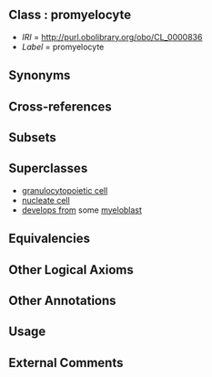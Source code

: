 
## Class : promyelocyte

 * *IRI* = http://purl.obolibrary.org/obo/CL_0000836
 * *Label* = promyelocyte

## Synonyms


## Cross-references


## Subsets


## Superclasses

 * [granulocytopoietic cell](../../CL/91/CL_0002191.md)
 * [nucleate cell](../../CL/42/CL_0002242.md)
 * [develops from](../../RO/02/RO_0002202.md) some [myeloblast](../../CL/35/CL_0000835.md)

## Equivalencies


## Other Logical Axioms


## Other Annotations


## Usage


## External Comments

